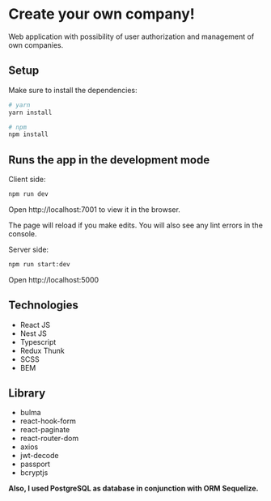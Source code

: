# Create your own company!
Web application with possibility of user authorization and management of own companies.

## Setup

Make sure to install the dependencies:

```bash
# yarn
yarn install

# npm
npm install
```

## Runs the app in the development mode

Сlient side:

```bash
npm run dev
```

Open http://localhost:7001 to view it in the browser.

The page will reload if you make edits.
You will also see any lint errors in the console.

Server side:

```bash
npm run start:dev
```

Open http://localhost:5000

## Technologies
- React JS
- Nest JS
- Typescript
- Redux Thunk
- SCSS
- BEM

## Library
- bulma
- react-hook-form
- react-paginate
- react-router-dom
- axios
- jwt-decode
- passport
- bcryptjs

**Also, I used PostgreSQL as database in conjunction with ORM Sequelize.**
